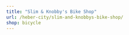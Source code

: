 ```yaml
---
title: "Slim & Knobby's Bike Shop"
url: /heber-city/slim-and-knobbys-bike-shop/
shop: bicycle
---
```

